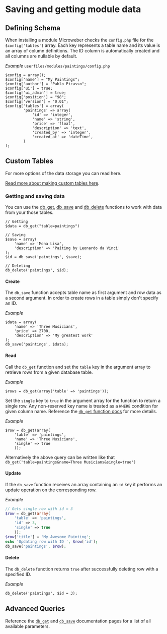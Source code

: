 # Saving and getting module data



## Defining Schema
When installing a module Microweber checks the `config.php` file for the `$config['tables']` array.
Each key represents a table name and its value is an array of column definitions.
The ID column is automatically created and all columns are nullable by default.

*Example* `userfiles/modules/paintings/config.php`
```
$config = array();
$config['name'] = "My Paintings";
$config['author'] = "Pablo Picasso";
$config['ui'] = true; 
$config['ui_admin'] = true; 
$config['position'] = "98";
$config['version'] = "0.01";
$config['tables'] = array(
        'paintings' => array(
            'id' => 'integer',
        	'name' => 'string',
        	'price' => 'float',
        	'description' => 'text',
        	'created_by' => 'integer',
            'created_at' => 'dateTime',
        )
);
```

## Custom Tables

For more options of the data storage you can read here.

[Read more about making custom tables here](modules_schema.md).


### Getting and saving data

You can use the [db_get](../functions/db_get.md "db_get"), [db_save](../functions/db_save.md "db_save") and [db_delete](../functions/db_delete.md "db_delete") functions to work with data from your those tables.

```
// Getting
$data = db_get("table=paintings")

// Saving
$save = array(
	'name' => 'Mona Lisa',
	'description' => 'Paiting by Leonardo da Vinci'
);
$id = db_save('paintings', $save);

// Deleting
db_delete('paintings', $id);

```



#### Create
The `db_save` function accepts table name as first argument and row data as a second argument. In order to create rows in a table simply don't specify an ID.




*Example*
```
$data = array(
	'name' => 'Three Musicians',
	'price' => 2700,
	'description' => 'My greatest work'
);
db_save('paintings', $data);
```

#### <a name="crud-read"></a> Read
Call the `db_get` function and set the `table` key in the argument array to retrieve rows from a given database table.

*Example*
```
$rows = db_get(array('table' => 'paintings'));
```

Set the `single` key to `true` in the argument array for the function to return a single row.
Any non-reserved key name is treated as a `WHERE` condition for given column name. Reference the [`db_get` function docs](../functions/db_get.md) for more details.

*Example*
```
$row = db_get(array(
	'table' => 'paintings',
	'name' => 'Three Musicians',
	'single' => true
	));
```

Alternatively the above query can be written like that `db_get('table=paintings&name=Three Musicians&single=true')`



#### Update
If the `db_save` function receives an array containing an `id` key it performs an update operation on the corresponding row.

*Example*
```php
// Gets single row with id = 3
$row = db_get(array(
	'table' => 'paintings',
	'id' => 3,
	'single' => true
	));
$row['title'] = 'My Awesome Painting';
echo 'Updating row with ID ', $row['id'];
db_save('paintings', $row);
```

#### Delete
The `db_delete` function returns `true` after successfully deleting row with a specified ID.

*Example*
```
db_delete('paintings', $id = 3);
```

## Advanced Queries
Reference the [`db_get`](../functions/db_get.md) and [`db_save`](../functions/db_save.md) documentation pages for a list of all available parameters.